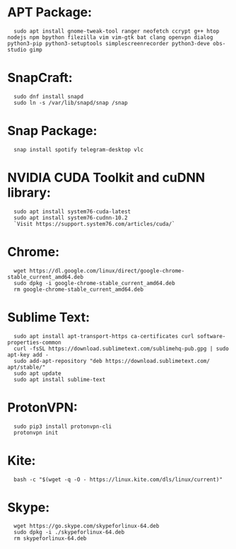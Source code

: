 # APT Package:
      sudo apt install gnome-tweak-tool ranger neofetch ccrypt g++ htop nodejs npm bpython filezilla vim vim-gtk bat clang openvpn dialog python3-pip python3-setuptools simplescreenrecorder python3-deve obs-studio gimp

# SnapCraft:
      sudo dnf install snapd
      sudo ln -s /var/lib/snapd/snap /snap

# Snap Package:
      snap install spotify telegram-desktop vlc

# NVIDIA CUDA Toolkit and cuDNN library:
      sudo apt install system76-cuda-latest
      sudo apt install system76-cudnn-10.2
      `Visit https://support.system76.com/articles/cuda/`

# Chrome: 
      wget https://dl.google.com/linux/direct/google-chrome-stable_current_amd64.deb
      sudo dpkg -i google-chrome-stable_current_amd64.deb
      rm google-chrome-stable_current_amd64.deb

# Sublime Text: 
      sudo apt install apt-transport-https ca-certificates curl software-properties-common
      curl -fsSL https://download.sublimetext.com/sublimehq-pub.gpg | sudo apt-key add -
      sudo add-apt-repository "deb https://download.sublimetext.com/ apt/stable/"
      sudo apt update
      sudo apt install sublime-text

# ProtonVPN:
      sudo pip3 install protonvpn-cli
      protonvpn init

# Kite:
      bash -c "$(wget -q -O - https://linux.kite.com/dls/linux/current)"

# Skype:
      wget https://go.skype.com/skypeforlinux-64.deb
      sudo dpkg -i ./skypeforlinux-64.deb
      rm skypeforlinux-64.deb
